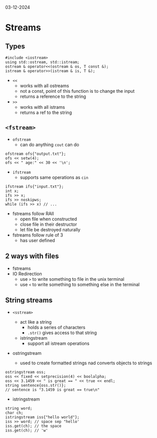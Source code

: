 03-12-2024

# Streams

## Types 

```
#include <iostream>
using std::ostream, std::istream;
ostream & operator<<(ostream & os, T const &);
istream & operator>>(istream & is, T &);
```

- `<<`  
    - works with all ostreams
    - not a const, point of this function is to change the input
    - returns a reference to the string
- `>>` 
    - works with all istrams
    - returns a ref to the string

## `<fstream>`

- `ofstream`
    - can do anything `cout` can do
```
ofstream ofs{"output.txt"};
ofs << setw(4);
ofs << " age:" << 30 << '\n';
```

- `ifstream`
    - supports same operations as `cin`
```
ifstream ifs{"input.txt"};
int x;
ifs >> x;
ifs >> noskipws;
while (ifs >> x) // ...
```
- fstreams follow RAII
    - open file when constructed
    - close file in their destructor
    - let file be destroyed naturally
- fstreams follow rule of 3
    - has user defined 

## 2 ways with files

- fstreams
- IO Redirection
    - use `>` to write something to file in the unix terminal
    - use `<` to write something to something else in the terminal

## String streams

- `<sstream>`
    - act like a string
        - holds a series of characters
        - `.str()` gives access to that string
    - istringstream
        - support all istream operations

- ostringstream
    - used to create formatted strings nad converts objects to strings
```
ostringstream oss;
oss << fixed << setprecision(4) << boolalpha;
oss << 3.1459 << " is great == " << true << endl;
string sentence{oss.str()};
// sentence is "3.1459 is great == true\n"
```

- istringstream
```
string word;
char ch;
istringstream iss{"hello world"};
iss >> word; // space sep "hello'
iss.get(ch); // the space
iss.get(ch); // 'w'
```


